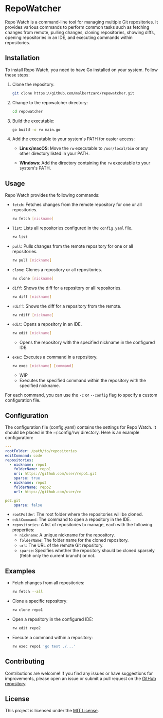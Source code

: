 # RepoWatcher

Repo Watch is a command-line tool for managing multiple Git repositories. It provides various commands to perform common tasks such as fetching changes from remote, pulling changes, cloning repositories, showing diffs, opening repositories in an IDE, and executing commands within repositories.

## Installation

To install Repo Watch, you need to have Go installed on your system. Follow these steps:

1. Clone the repository:

   ```bash
   git clone https://github.com/malbertzard/repowatcher.git
   ```

2. Change to the repowatcher directory:

   ```bash
   cd repowatcher
   ```

3. Build the executable:

   ```bash
   go build -o rw main.go
   ```

4. Add the executable to your system's PATH for easier access:

   - **Linux/macOS**: Move the `rw` executable to `/usr/local/bin` or any other directory listed in your PATH.

   - **Windows**: Add the directory containing the `rw` executable to your system's PATH.

## Usage

Repo Watch provides the following commands:

- `fetch`: Fetches changes from the remote repository for one or all repositories.

  ```bash
  rw fetch [nickname]
  ```

- `list`: Lists all repositories configured in the `config.yaml` file.

  ```bash
  rw list
  ```

- `pull`: Pulls changes from the remote repository for one or all repositories.

  ```bash
  rw pull [nickname]
  ```

- `clone`: Clones a repository or all repositories.

  ```bash
  rw clone [nickname]
  ```

- `diff`: Shows the diff for a repository or all repositories.

  ```bash
  rw diff [nickname]
  ```

- `rdiff`: Shows the diff for a repository from the remote.

  ```bash
  rw rdiff [nickname]
  ```

- `edit`: Opens a repository in an IDE.

  ```bash
  rw edit [nickname]
  ```
  - Opens the repository with the specified nickname in the configured IDE.

- `exec`: Executes a command in a repository.

  ```bash
  rw exec [nickname] [command]
  ```

  - WIP
  - Executes the specified command within the repository with the specified nickname.

For each command, you can use the `-c` or `--config` flag to specify a custom configuration file.

## Configuration

The configuration file (config.yaml) contains the settings for Repo Watch. It should be placed in the ~/.config/rw/ directory. Here is an example configuration:

```yaml
---
rootFolder: /path/to/repositories
editCommand: code
repositories:
  - nickname: repo1
    folderName: repo1
    url: https://github.com/user/repo1.git
    sparse: true
  - nickname: repo2
    folderName: repo2
    url: https://github.com/user/re

po2.git
    sparse: false
```

- `rootFolder`: The root folder where the repositories will be cloned.
- `editCommand`: The command to open a repository in the IDE.
- `repositories`: A list of repositories to manage, each with the following properties:
  - `nickname`: A unique nickname for the repository.
  - `folderName`: The folder name for the cloned repository.
  - `url`: The URL of the remote Git repository.
  - `sparse`: Specifies whether the repository should be cloned sparsely (fetch only the current branch) or not.

## Examples

- Fetch changes from all repositories:

  ```bash
  rw fetch --all
  ```

- Clone a specific repository:

  ```bash
  rw clone repo1
  ```

- Open a repository in the configured IDE:

  ```bash
  rw edit repo2
  ```

- Execute a command within a repository:

  ```bash
  rw exec repo1 'go test ./...'
  ```

## Contributing

Contributions are welcome! If you find any issues or have suggestions for improvements, please open an issue or submit a pull request on the [GitHub repository](https://github.com/malbertzard/repowatcher).

## License

This project is licensed under the [MIT License](LICENSE).
